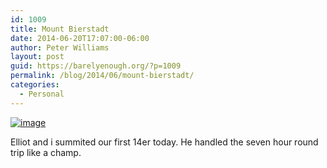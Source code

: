 ```yaml
---
id: 1009
title: Mount Bierstadt
date: 2014-06-20T17:07:00-06:00
author: Peter Williams
layout: post
guid: https://barelyenough.org/?p=1009
permalink: /blog/2014/06/mount-bierstadt/
categories:
  - Personal
---
```

[<img title="wp-1403455090897" class="alignnone size-full" alt="image" src="http://barelyenough.org/wordpress/wp-content/uploads/2014/06/wpid-wp-1403455090897.jpeg" />](http://barelyenough.org/wordpress/wp-content/uploads/2014/06/wpid-wp-1403455090897.jpeg) 

Elliot and i summited our first 14er today. He handled the seven hour round trip like a champ.